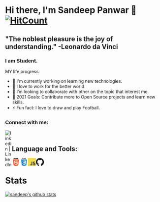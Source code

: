 # Hi there, I'm Sandeep Panwar 🤚   [![HitCount](http://hits.dwyl.com/Sandeep-Panwar/Sandeep-Panwar.svg)](http://hits.dwyl.com/Sandeep-Panwar/Sandeep-Panwar)
## "The noblest pleasure is the joy of understanding."  -Leonardo da Vinci

### I am Student.

MY life progress:
-   🔭 I'm currently working on learning new technologies.
-   🌱 I love to work for the better world.
-   👯 I’m looking to collaborate with other on the topic that interest me.
-   🥅 2021 Goals: Contribute more to Open Source projects and learn new skills.
-   ⚡ Fun fact: I love to draw and play Football.

### Connect with me:

[<img align="left" alt="linkedin | LinkedIn" width="22px" src="https://cdn.jsdelivr.net/npm/simple-icons@v3/icons/linkedin.svg" />](https://www.linkedin.com/in/sandeep-panwar-61392b1aa)
</br>

## Language and Tools:

[<img align="left" alt="HTML5" width="26px" src="https://raw.githubusercontent.com/github/explore/80688e429a7d4ef2fca1e82350fe8e3517d3494d/topics/html/html.png" />](https://html.spec.whatwg.org/)

[<img align="left" alt="CSS3" width="26px" src="https://raw.githubusercontent.com/github/explore/80688e429a7d4ef2fca1e82350fe8e3517d3494d/topics/css/css.png" />](https://www.w3.org/TR/CSS/#css)

[<img align="left" alt="JavaScript" width="26px" src="https://raw.githubusercontent.com/github/explore/80688e429a7d4ef2fca1e82350fe8e3517d3494d/topics/javascript/javascript.png" />](https://en.wikipedia.org/wiki/JavaScript)

[<img align="left" alt="GitHub" width="26px" src="https://raw.githubusercontent.com/github/explore/78df643247d429f6cc873026c0622819ad797942/topics/github/github.png" />](https://github.com)

</br>
 
 # Stats
[![sandeep's github stats](https://github-readme-stats.vercel.app/api?username=Sandeep-Panwar&show_icons=true&theme=merko)](https://github.com/Sandeep-Panwar/github-readme-stats)

